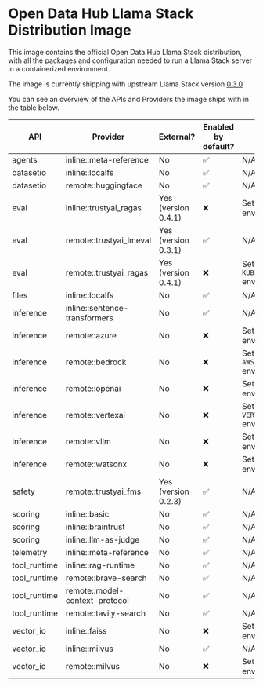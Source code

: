 <!-- This file is automatically generated by scripts/gen_distro_doc.py - do not update manually -->

# Open Data Hub Llama Stack Distribution Image

This image contains the official Open Data Hub Llama Stack distribution, with all the packages and configuration needed to run a Llama Stack server in a containerized environment.

The image is currently shipping with upstream Llama Stack version [0.3.0](https://github.com/llamastack/llama-stack/releases/tag/v0.3.0)

You can see an overview of the APIs and Providers the image ships with in the table below.

| API | Provider | External? | Enabled by default? | How to enable |
|-----|----------|-----------|---------------------|---------------|
| agents | inline::meta-reference | No | ✅ | N/A |
| datasetio | inline::localfs | No | ✅ | N/A |
| datasetio | remote::huggingface | No | ✅ | N/A |
| eval | inline::trustyai_ragas | Yes (version 0.4.1) | ❌ | Set the `EMBEDDING_MODEL` environment variable |
| eval | remote::trustyai_lmeval | Yes (version 0.3.1) | ✅ | N/A |
| eval | remote::trustyai_ragas | Yes (version 0.4.1) | ❌ | Set the `KUBEFLOW_LLAMA_STACK_URL` environment variable |
| files | inline::localfs | No | ✅ | N/A |
| inference | inline::sentence-transformers | No | ✅ | N/A |
| inference | remote::azure | No | ❌ | Set the `AZURE_API_KEY` environment variable |
| inference | remote::bedrock | No | ❌ | Set the `AWS_ACCESS_KEY_ID` environment variable |
| inference | remote::openai | No | ❌ | Set the `OPENAI_API_KEY` environment variable |
| inference | remote::vertexai | No | ❌ | Set the `VERTEX_AI_PROJECT` environment variable |
| inference | remote::vllm | No | ❌ | Set the `VLLM_URL` environment variable |
| inference | remote::watsonx | No | ❌ | Set the `WATSONX_API_KEY` environment variable |
| safety | remote::trustyai_fms | Yes (version 0.2.3) | ✅ | N/A |
| scoring | inline::basic | No | ✅ | N/A |
| scoring | inline::braintrust | No | ✅ | N/A |
| scoring | inline::llm-as-judge | No | ✅ | N/A |
| telemetry | inline::meta-reference | No | ✅ | N/A |
| tool_runtime | inline::rag-runtime | No | ✅ | N/A |
| tool_runtime | remote::brave-search | No | ✅ | N/A |
| tool_runtime | remote::model-context-protocol | No | ✅ | N/A |
| tool_runtime | remote::tavily-search | No | ✅ | N/A |
| vector_io | inline::faiss | No | ❌ | Set the `ENABLE_FAISS` environment variable |
| vector_io | inline::milvus | No | ✅ | N/A |
| vector_io | remote::milvus | No | ❌ | Set the `MILVUS_ENDPOINT` environment variable |
